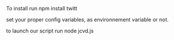 To install run
	npm install twitt

set your proper config variables, as environnement variable or not.

to launch our script run
	node jcvd.js

